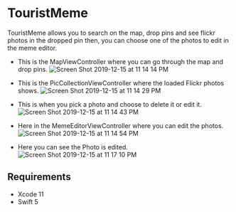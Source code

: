 # TouristMeme

TouristMeme allows you to search on the map, drop pins and see flickr photos in the dropped pin then, you can choose one of the photos to edit in the meme editor.


- This is the MapViewController where you can go through the map and drop pins. 
![Screen Shot 2019-12-15 at 11 14 14 PM](https://user-images.githubusercontent.com/38673587/70868436-ffc45f80-1f91-11ea-955e-9cc54bf1e613.png)

- This is the PicCollectionViewController where the loaded Flickr photos shows.
![Screen Shot 2019-12-15 at 11 14 29 PM](https://user-images.githubusercontent.com/38673587/70868437-005cf600-1f92-11ea-95a3-112959c639f1.png)

- This is when you pick a photo and choose to delete it or edit it.
![Screen Shot 2019-12-15 at 11 14 43 PM](https://user-images.githubusercontent.com/38673587/70868438-005cf600-1f92-11ea-8510-7d7aacbb1caa.png)

- Here in the MemeEditorViewController where you can edit the photos.
![Screen Shot 2019-12-15 at 11 14 54 PM](https://user-images.githubusercontent.com/38673587/70868439-005cf600-1f92-11ea-9472-30364344aee4.png)

- Here you can see the Photo is  edited.
![Screen Shot 2019-12-15 at 11 17 10 PM](https://user-images.githubusercontent.com/38673587/70868440-00f58c80-1f92-11ea-9e9c-864c85d96611.png)




## Requirements

 - Xcode 11
 - Swift 5
 
